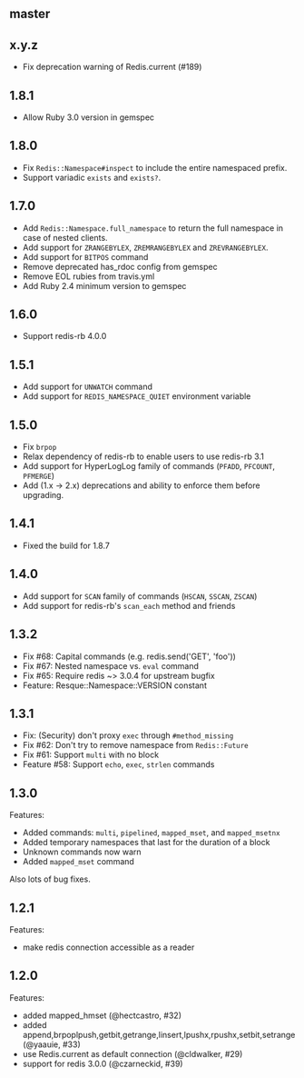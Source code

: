 ## master

## x.y.z

- Fix deprecation warning of Redis.current (#189)

## 1.8.1

 - Allow Ruby 3.0 version in gemspec

## 1.8.0

 - Fix `Redis::Namespace#inspect` to include the entire namespaced prefix.
 - Support variadic `exists` and `exists?`.

## 1.7.0

 - Add `Redis::Namespace.full_namespace` to return the full namespace in case of nested clients.
 - Add support for `ZRANGEBYLEX`, `ZREMRANGEBYLEX` and `ZREVRANGEBYLEX`.
 - Add support for `BITPOS` command
 - Remove deprecated has_rdoc config from gemspec
 - Remove EOL rubies from travis.yml
 - Add Ruby 2.4 minimum version to gemspec

## 1.6.0

 - Support redis-rb 4.0.0

## 1.5.1

 - Add support for `UNWATCH` command
 - Add support for `REDIS_NAMESPACE_QUIET` environment variable

## 1.5.0

 - Fix `brpop`
 - Relax dependency of redis-rb to enable users to use redis-rb 3.1
 - Add support for HyperLogLog family of commands (`PFADD`, `PFCOUNT`, `PFMERGE`)
 - Add (1.x -> 2.x) deprecations and ability to enforce them before upgrading.

## 1.4.1

 - Fixed the build for 1.8.7

## 1.4.0

 - Add support for `SCAN` family of commands (`HSCAN`, `SSCAN`, `ZSCAN`)
 - Add support for redis-rb's `scan_each` method and friends

## 1.3.2

 - Fix #68: Capital commands (e.g. redis.send('GET', 'foo'))
 - Fix #67: Nested namespace vs. `eval` command
 - Fix #65: Require redis ~> 3.0.4 for upstream bugfix
 - Feature: Resque::Namespace::VERSION constant

## 1.3.1

 - Fix: (Security) don't proxy `exec` through `#method_missing`
 - Fix #62: Don't try to remove namespace from `Redis::Future`
 - Fix #61: Support `multi` with no block
 - Feature #58: Support `echo`, `exec`, `strlen` commands

## 1.3.0

Features:
  - Added commands: `multi`, `pipelined`, `mapped_mset`, and `mapped_msetnx`
  - Added temporary namespaces that last for the duration of a block
  - Unknown commands now warn
  - Added `mapped_mset` command

Also lots of bug fixes.

## 1.2.1

Features:
  - make redis connection accessible as a reader

## 1.2.0

Features:
  - added mapped_hmset (@hectcastro, #32)
  - added append,brpoplpush,getbit,getrange,linsert,lpushx,rpushx,setbit,setrange (@yaauie, #33)
  - use Redis.current as default connection (@cldwalker, #29)
  - support for redis 3.0.0 (@czarneckid, #39)
